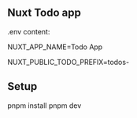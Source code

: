 ## Nuxt Todo app
.env content:

NUXT_APP_NAME=Todo App

NUXT_PUBLIC_TODO_PREFIX=todos-

## Setup
pnpm install
pnpm dev
